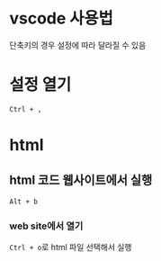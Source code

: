 # vscode 사용법
단축키의 경우 설정에 따라 달라질 수 있음

# 설정 열기
`Ctrl + ,`

# html

## html 코드 웹사이트에서 실행
`Alt + b`

### web site에서 열기
`Ctrl + o`로 html 파일 선택해서 실행